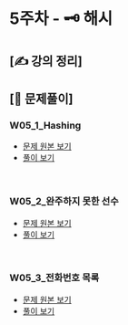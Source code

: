 # 5주차 - 🗝️ 해시

## [✍ 강의 정리]

## [🥇 문제풀이]

### W05_1_Hashing
- [문제 원본 보기](https://www.acmicpc.net/problem/15829)
- [풀이 보기](./../code/practice/prc_w05_1_Hashing.py)

<br/>

### W05_2_완주하지 못한 선수
- [문제 원본 보기](https://programmers.co.kr/learn/courses/30/lessons/42576)
- [풀이 보기](./../code/practice/prc_w05_2_완주하지못한선수.py)

<br/>

### W05_3_전화번호 목록
- [문제 원본 보기](https://programmers.co.kr/learn/courses/30/lessons/42577)
- [풀이 보기](./../code/practice/prc_w05_3_전화번호목록.py)